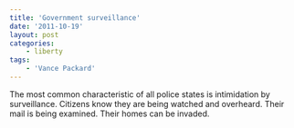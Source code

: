 ```yaml
---
title: 'Government surveillance'
date: '2011-10-19'
layout: post
categories:
    - liberty
tags:
    - 'Vance Packard'
---
```


The most common characteristic of all police states is intimidation by surveillance. Citizens know they are being watched and overheard. Their mail is being examined. Their homes can be invaded.